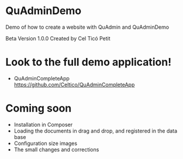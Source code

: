 QuAdminDemo
==================================

Demo of how to create a website with QuAdmin and QuAdminDemo

Beta Version 1.0.0
Created by Cel Ticó Petit

Look to the full demo application!
==================================

- QuAdminCompleteApp https://github.com/Celtico/QuAdminCompleteApp

Coming soon
==================================
- Installation in Composer
- Loading the documents in drag and drop, and registered in the data base
- Configuration size images
- The small changes and corrections